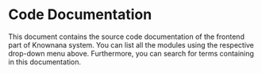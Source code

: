 # Code Documentation
This document contains the source code documentation of the frontend part of Knownana system.
You can list all the modules using the respective drop-down menu above. Furthermore, you can search for terms containing in this documentation.